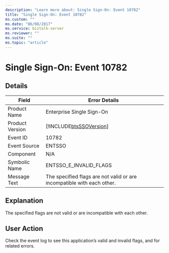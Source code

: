 ```yaml
---
description: "Learn more about: Single Sign-On: Event 10782"
title: "Single Sign-On: Event 10782"
ms.custom: ""
ms.date: "06/08/2017"
ms.service: biztalk-server
ms.reviewer: ""
ms.suite: ""
ms.topic: "article"
---
```

# Single Sign-On: Event 10782
## Details  
  
| Field | Error Details |
|-----------------|------------------------------------------------------------------------|
|  Product Name   |                       Enterprise Single Sign-On                        |
| Product Version |       [!INCLUDE[btsSSOVersion](../includes/btsssoversion-md.md)]       |
|    Event ID     |                                 10782                                  |
|  Event Source   |                                 ENTSSO                                 |
|    Component    |                                  N/A                                   |
|  Symbolic Name  |                         ENTSSO_E_INVALID_FLAGS                         |
|  Message Text   | The specified flags are not valid or are incompatible with each other. |
  
## Explanation  
 The specified flags are not valid or are incompatible with each other.  
  
## User Action  
 Check the event log to see this application’s valid and invalid flags, and for related errors.

